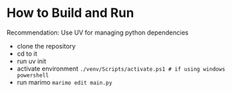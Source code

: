 # How to Build and Run
Recommendation: Use UV for managing python dependencies

- clone the repository
- cd to it
- run uv init
- activate environment `./venv/Scripts/activate.ps1 # if using windows powershell` 
- run marimo `marimo edit main.py`